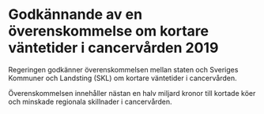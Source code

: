 # Godkännande av en överenskommelse om kortare väntetider i cancervården 2019

Regeringen godkänner överenskommelsen mellan staten och Sveriges Kommuner och Landsting (SKL) om kortare väntetider i cancervården.

Överenskommelsen innehåller nästan en halv miljard kronor till kortade köer och minskade regionala skillnader i cancervården.
